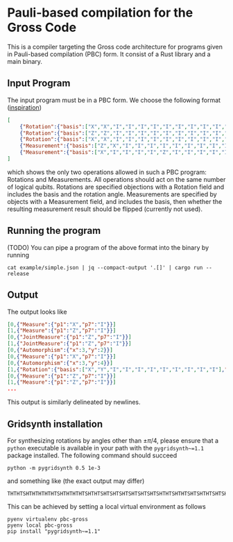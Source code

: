 # Pauli-based compilation for the Gross Code

This is a compiler targeting the Gross code architecture
for programs given in Pauli-based compilation (PBC) form.
It consist of a Rust library and a main binary.

## Input Program
The input program must be in a PBC form.
We choose the following format ([inspiration](https://doi.org/10.5281/zenodo.11391890))
```json
[
    {"Rotation":{"basis":["X","X","I","I","I","I","I","I","I","I","I","Y"],"angle":0.125}},
    {"Rotation":{"basis":["Z","Z","I","I","I","I","I","I","I","I","I","I"],"angle":0.5}},
    {"Rotation":{"basis":["X","X","I","I","I","I","I","I","I","I","I","I"],"angle":-0.125}},
    {"Measurement":{"basis":["Z","X","I","I","I","I","I","I","I","I","I","I"],"flip_result":true}},
    {"Measurement":{"basis":["X","I","I","I","I","Z","I","I","I","I","I","I"],"flip_result":false}}
]

```
which shows the only two operations allowed in such a PBC program: Rotations and Measurements.
All operations should act on the same number of logical qubits.
Rotations are specified objections with a Rotation field and includes the basis and the rotation angle.
Measurements are specified by objects with a Measurement field, and includes the basis, then whether the resulting measurement result should be flipped (currently not used).

## Running the program

(TODO) You can pipe a program of the above format into the binary by running

```
cat example/simple.json | jq --compact-output '.[]' | cargo run --release
```

## Output

The output looks like
```json
[0,{"Measure":{"p1":"X","p7":"I"}}]
[1,{"Measure":{"p1":"Z","p7":"I"}}]
[0,{"JointMeasure":{"p1":"Z","p7":"I"}}]
[1,{"JointMeasure":{"p1":"Z","p7":"I"}}]
[0,{"Automorphism":{"x":3,"y":2}}]
[0,{"Measure":{"p1":"X","p7":"I"}}]
[0,{"Automorphism":{"x":3,"y":4}}]
[1,{"Rotation":{"basis":["X","Y","I","I","I","I","I","I","I","I","I"],"angle":0.125}}]
[0,{"Measure":{"p1":"Z","p7":"I"}}]
[1,{"Measure":{"p1":"Z","p7":"I"}}]
...
```
This output is similarly delineated by newlines.

## Gridsynth installation
For synthesizing rotations by angles other than $\pm\pi/4$,
please ensure that a `python` executable is available in your path with the `pygridsynth~=1.1` package installed.
The following command should succeed
```
python -m pygridsynth 0.5 1e-3
```
and something like (the exact output may differ)
```
THTHTSHTHTHTHTHTSHTHTHTHTSHTHTSHTSHTSHTSHTSHTSHTSHTHTSHTHTSHTSHTHTSHTSHTHTSHSSWWWWWWW
```

This can be achieved by setting a local virtual environment as follows
```
pyenv virtualenv pbc-gross
pyenv local pbc-gross
pip install "pygridsynth~=1.1"
```